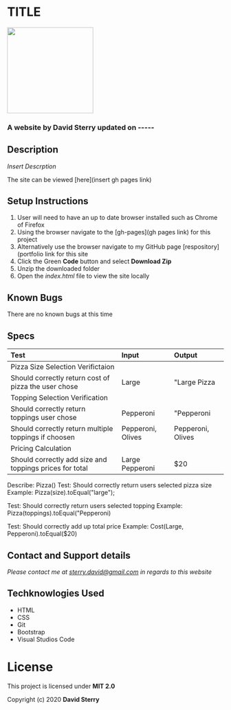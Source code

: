 # TITLE 
<img src="https://github.com/Dave-Sterry.png" width="200px" height="auto">

### A website by David Sterry updated on -----

## Description

_Insert Descrption_

The site can be viewed [here](insert gh pages link)

## Setup Instructions
1. User will need to have an up to date browser installed such as Chrome of Firefox
2. Using the browser navigate to the [gh-pages](gh pages link) for this project
2. Alternatively use the browser navigate to my GitHub page [respository](portfolio link for this site
3. Click the Green **Code** button and select **Download Zip**
4. Unzip the downloaded folder
5. Open the _index.html_ file to view the site locally

## Known Bugs
There are no known bugs at this time
## Specs
| Test | Input | Output |
|:-------------|:-------------------------| :--------------|
| Pizza Size Selection Verifictaion |||
| Should correctly return cost of pizza the user chose | Large | "Large Pizza |
| Topping Selection Verification |||
| Should correctly return toppings user chose | Pepperoni | "Pepperoni |
| Should correctly return multiple toppings if choosen | Pepperoni, Olives | Pepperoni, Olives |
| Pricing Calculation |||
| Should correctly add size and toppings prices for total | Large Pepperoni | $20 |

Describe: Pizza()
Test: Should correctly return users selected pizza size
Example: Pizza(size).toEqual("large");

Test: Should correctly return users selected topping
Example: Pizza(toppings).toEqual("Pepperoni)

Test: Should correctly add up total price
Example: Cost(Large, Pepperoni).toEqual($20)
## Contact and Support details

_Please contact me at sterry.david@gmail.com in regards to this website_

## Techknowlogies Used

* HTML
* CSS
* Git
* Bootstrap
* Visual Studios Code

# License

This project is licensed under **MIT 2.0**

Copyright (c) 2020 **David Sterry**